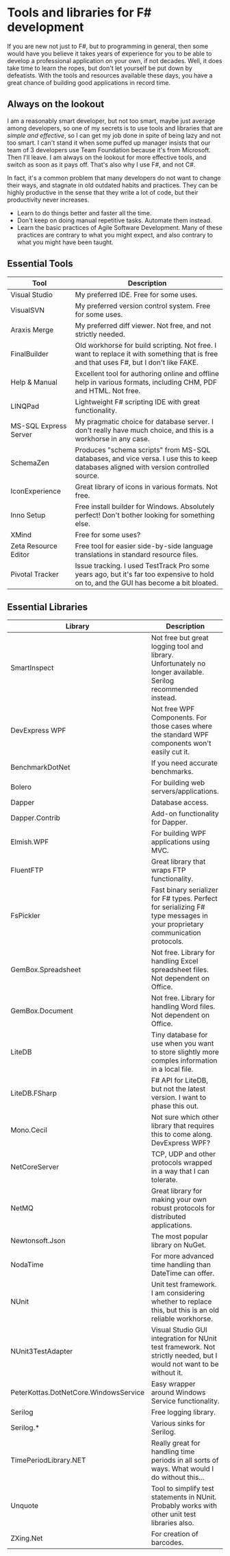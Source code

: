 # Tools and libraries for F# development

If you are new not just to F#, but to programming in general, then some would have you believe it takes years of experience for you to be able to develop a professional application on your own, if not decades. Well, it does take time to learn the ropes, but don't let yourself be put down by defeatists. With the tools and resources available these days, you have a great chance of building good applications in record time.

## Always on the lookout

I am a reasonably smart developer, but not too smart, maybe just average among developers, so one of my secrets is to use tools and libraries that are _simple and effective_, so I can get my job done in spite of being lazy and not too smart. I can't stand it when some puffed up manager insists that our team of 3 developers use Team Foundation because it's from Microsoft. Then I'll leave. I am always on the lookout for more effective tools, and switch as soon as it pays off. That's also why I use F#, and not C#.

In fact, it's a common problem that many developers do not want to change their ways, and stagnate in old outdated habits and practices. They can be highly productive in the sense that they write a lot of code, but their productivity never increases.

- Learn to do things better and faster all the time.
- Don't keep on doing manual repetitive tasks. Automate them instead.
- Learn the basic practices of Agile Software Development. Many of these practices are contrary to what you might expect, and also contrary to what you might have been taught.

## Essential Tools

Tool | Description
---- | -----------
Visual Studio | My preferred IDE. Free for some uses.
VisualSVN | My preferred version control system. Free for some uses.
Araxis Merge | My preferred diff viewer. Not free, and not strictly needed.
FinalBuilder | Old workhorse for build scripting. Not free. I want to replace it with something that is free and that uses F#, but I don't like FAKE.
Help & Manual | Excellent tool for authoring online and offline help in various formats, including CHM, PDF and HTML. Not free.
LINQPad | Lightweight F# scripting IDE with great functionality.
MS-SQL Express Server | My pragmatic choice for database server. I don't really have much choice, and this is a workhorse in any case.
SchemaZen | Produces "schema scripts" from MS-SQL databases, and vice versa. I use this to keep databases aligned with version controlled source.
IconExperience | Great library of icons in various formats. Not free.
Inno Setup | Free install builder for Windows. Absolutely perfect! Don't bother looking for something else.
XMind | Free for some uses?
Zeta Resource Editor | Free tool for easier side-by-side language translations in standard resource files.
Pivotal Tracker | Issue tracking. I used TestTrack Pro some years ago, but it's far too expensive to hold on to, and the GUI has become a bit bloated.

## Essential Libraries

Library | Description
------- | -----------
SmartInspect | Not free but great logging tool and library. Unfortunately no longer available. Serilog recommended instead.
DevExpress WPF | Not free WPF Components. For those cases where the standard WPF components won't easily cut it.
BenchmarkDotNet | If you need accurate benchmarks.
Bolero | For building web servers/applications.
Dapper | Database access.
Dapper.Contrib | Add-on functionality for Dapper.
Elmish.WPF | For building WPF applications using MVC.
FluentFTP | Great library that wraps FTP functionality.
FsPickler | Fast binary serializer for F# types. Perfect for serializing F# type messages in your proprietary communication protocols.
GemBox.Spreadsheet | Not free. Library for handling Excel spreadsheet files. Not dependent on Office.
GemBox.Document | Not free. Library for handling Word files. Not dependent on Office.
LiteDB | Tiny database for use when you want to store slightly more comples information in a local file.
LiteDB.FSharp | F# API for LiteDB, but not the latest version. I want to phase this out.
Mono.Cecil | Not sure which other library that requires this to come along. DevExpress WPF?
NetCoreServer | TCP, UDP and other protocols wrapped in a way that I can tolerate.
NetMQ | Great library for making your own robust protocols for distributed applications.
Newtonsoft.Json | The most popular library on NuGet.
NodaTime | For more advanced time handling than DateTime can offer.
NUnit | Unit test framework. I am considering whether to replace this, but this is an old reliable workhorse.
NUnit3TestAdapter | Visual Studio GUI integration for NUnit test framework. Not strictly needed, but I would not want to be without it.
PeterKottas.DotNetCore.WindowsService | Easy wrapper around Windows Service functionality.
Serilog | Free logging library.
Serilog.* | Various sinks for Serilog.
TimePeriodLibrary.NET | Really great for handling time periods in all sorts of ways. What would I do without this...
Unquote | Tool to simplify test statements in NUnit. Probably works with other unit test libraries also.
ZXing.Net | For creation of barcodes.
